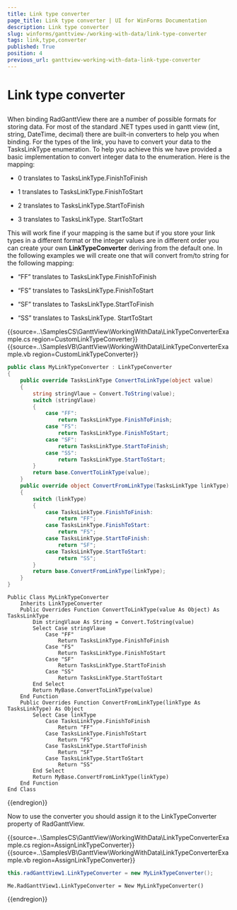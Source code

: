 ```yaml
---
title: Link type converter
page_title: Link type converter | UI for WinForms Documentation
description: Link type converter
slug: winforms/ganttview-/working-with-data/link-type-converter
tags: link,type,converter
published: True
position: 4
previous_url: ganttview-working-with-data-link-type-converter
---
```


# Link type converter
 
## 

When binding RadGanttView there are a number of possible formats for storing data. For most of the standard .NET types used in gantt view (int, string, DateTime, decimal) there are built-in converters to help you when binding. For the types of the link, you have to convert your data to the TasksLinkType enumeration. To help you achieve this we have provided a basic implementation to convert integer data to the enumeration. Here is the mapping:
        

* 0 translates to TasksLinkType.FinishToFinish
            

* 1 translates to TasksLinkType.FinishToStart
            

* 2 translates to TasksLinkType.StartToFinish
            

* 3 translates to TasksLinkType. StartToStart
            

This will work fine if your mapping is the same but if you store your link types in a different format or the integer values are in different order you can create your own __LinkTypeConverter__ deriving from the default one. In the following examples we will create one that will convert from/to string for the following mapping:
        

* “FF” translates to TasksLinkType.FinishToFinish
            

* “FS” translates to TasksLinkType.FinishToStart
            

* “SF” translates to TasksLinkType.StartToFinish
            

* “SS” translates to TasksLinkType. StartToStart
            

{{source=..\SamplesCS\GanttView\WorkingWithData\LinkTypeConverterExample.cs region=CustomLinkTypeConverter}} 
{{source=..\SamplesVB\GanttView\WorkingWithData\LinkTypeConverterExample.vb region=CustomLinkTypeConverter}} 

````C#
public class MyLinkTypeConverter : LinkTypeConverter
{
    public override TasksLinkType ConvertToLinkType(object value)
    {
        string stringVlaue = Convert.ToString(value);
        switch (stringVlaue)
        {
            case "FF":
                return TasksLinkType.FinishToFinish;
            case "FS":
                return TasksLinkType.FinishToStart;
            case "SF":
                return TasksLinkType.StartToFinish;
            case "SS":
                return TasksLinkType.StartToStart;
        }
        return base.ConvertToLinkType(value);
    }
    public override object ConvertFromLinkType(TasksLinkType linkType)
    {
        switch (linkType)
        {
            case TasksLinkType.FinishToFinish:
                return "FF";
            case TasksLinkType.FinishToStart:
                return "FS";
            case TasksLinkType.StartToFinish:
                return "SF";
            case TasksLinkType.StartToStart:
                return "SS";
        }
        return base.ConvertFromLinkType(linkType);
    }
}

````
````VB.NET
Public Class MyLinkTypeConverter
    Inherits LinkTypeConverter
    Public Overrides Function ConvertToLinkType(value As Object) As TasksLinkType
        Dim stringVlaue As String = Convert.ToString(value)
        Select Case stringVlaue
            Case "FF"
                Return TasksLinkType.FinishToFinish
            Case "FS"
                Return TasksLinkType.FinishToStart
            Case "SF"
                Return TasksLinkType.StartToFinish
            Case "SS"
                Return TasksLinkType.StartToStart
        End Select
        Return MyBase.ConvertToLinkType(value)
    End Function
    Public Overrides Function ConvertFromLinkType(linkType As TasksLinkType) As Object
        Select Case linkType
            Case TasksLinkType.FinishToFinish
                Return "FF"
            Case TasksLinkType.FinishToStart
                Return "FS"
            Case TasksLinkType.StartToFinish
                Return "SF"
            Case TasksLinkType.StartToStart
                Return "SS"
        End Select
        Return MyBase.ConvertFromLinkType(linkType)
    End Function
End Class

````

{{endregion}} 

 
Now to use the converter you should assign it to the LinkTypeConverter property of RadGanttView.
         
{{source=..\SamplesCS\GanttView\WorkingWithData\LinkTypeConverterExample.cs region=AssignLinkTypeConverter}} 
{{source=..\SamplesVB\GanttView\WorkingWithData\LinkTypeConverterExample.vb region=AssignLinkTypeConverter}} 

````C#
this.radGanttView1.LinkTypeConverter = new MyLinkTypeConverter();

````
````VB.NET
Me.RadGanttView1.LinkTypeConverter = New MyLinkTypeConverter()

````

{{endregion}} 



